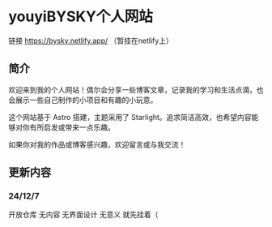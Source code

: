 # youyiBYSKY个人网站
链接  https://bysky.netlify.app/
（暂挂在netlify上）
## 简介
欢迎来到我的个人网站！偶尔会分享一些博客文章，记录我的学习和生活点滴，也会展示一些自己制作的小项目和有趣的小玩意。

这个网站基于 Astro 搭建，主题采用了 Starlight。追求简洁高效，也希望内容能够对你有所启发或带来一点乐趣。

如果你对我的作品或博客感兴趣，欢迎留言或与我交流！
## 更新内容
### 24/12/7 
开放仓库 无内容 无界面设计 无意义
就先挂着（
